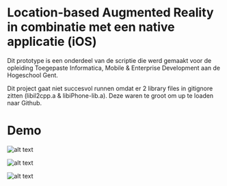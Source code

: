 # Location-based Augmented Reality in combinatie met een native applicatie (iOS)

Dit prototype is een onderdeel van de scriptie die werd gemaakt voor de opleiding Toegepaste Informatica, Mobile & Enterprise Development aan de Hogeschool Gent.

Dit project gaat niet succesvol runnen omdat er 2 library files in gitignore zitten (libil2cpp.a & libiPhone-lib.a). Deze waren te groot om up te loaden naar Github.  

# Demo

![alt text](https://user-images.githubusercontent.com/47556281/167382961-358c8545-a0c5-491b-a694-e6790366713b.PNG )

![alt text](https://user-images.githubusercontent.com/47556281/167383038-0d8fdbc6-3611-4c2e-92f2-5fa0339e4cfc.PNG )

![alt text](https://user-images.githubusercontent.com/47556281/167382993-57e963bb-df3e-41c5-b13b-6bc352de7d6a.PNG )
